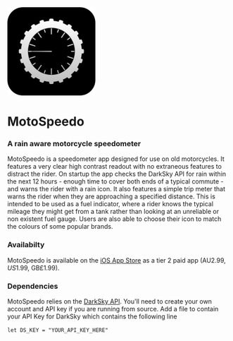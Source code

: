 <img src="https://github.com/kimrypstra/MotoSpeedo/blob/master/BaseIcon%20Curved.png" alt="MotoSpeedo Icon" width="200px" border-radius="17px"/>

# MotoSpeedo
### A rain aware motorcycle speedometer

MotoSpeedo is a speedometer app designed for use on old motorcycles. It features a very clear high contrast readout with no extraneous features to distract the rider. On startup the app checks the DarkSky API for rain within the next 12 hours - enough time to cover both ends of a typical commute - and warns the rider with a rain icon. It also features a simple trip meter that warns the rider when they are approaching a specified distance. This is intended to be used as a fuel indicator, where a rider knows the typical mileage they might get from a tank rather than looking at an unreliable or non existent fuel gauge. Users are also able to choose their icon to match the colours of some popular brands. 


### Availabilty
MotoSpeedo is available on the [iOS App Store](https://itunes.apple.com/au/app/motospeedo/id1326611362?mt=8) as a tier 2 paid app (AU$2.99, US$1.99, GB£1.99).

### Dependencies
MotoSpeedo relies on the [DarkSky API](https://darksky.net/dev). You'll need to create your own account and API key if you are running from source. Add a file to contain your API Key for DarkSky which contains the following line 
```
let DS_KEY = "YOUR_API_KEY_HERE" 
```
